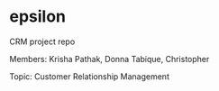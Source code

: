 epsilon
=======

CRM project repo

Members: Krisha Pathak, Donna Tabique, Christopher

Topic: Customer Relationship Management
